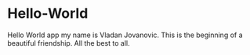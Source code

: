 # Hello-World
Hello World app
my name is Vladan Jovanovic. This is the beginning of a beautiful friendship.
All the best to all.
